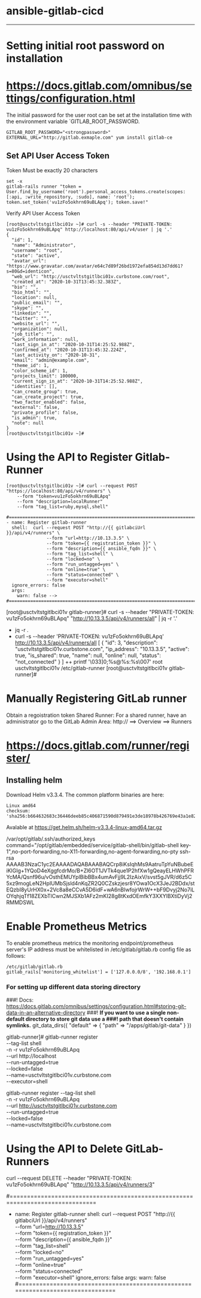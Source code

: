 # ansible-gitlab-cicd
--------------------------------------

Setting initial root password on installation
===============================================

# https://docs.gitlab.com/omnibus/settings/configuration.html

The initial password for the user root can be set at the installation time with the environment variable `GITLAB_ROOT_PASSWORD.

```Example:
GITLAB_ROOT_PASSWORD="<strongpassword>"
EXTERNAL_URL="http://gitlab.exmaple.com" yum install gitlab-ce
```

Set API User Access Token
--------------------------------------------
Token Must be exactly 20 characters

```
set -x
gitlab-rails runner "token = User.find_by_username('root').personal_access_tokens.create(scopes: [:api, :write_repository, :sudo], name: 'root'); token.set_token('vu1zFo5okhrn69uBLApq'); token.save!"
```

Verify API User Access Token

```
[root@usctvltstgitlbci01v ~]# curl -s --header "PRIVATE-TOKEN: vu1zFo5okhrn69uBLApq" http://localhost:80/api/v4/user | jq '.'
{
  "id": 1,
  "name": "Administrator",
  "username": "root",
  "state": "active",
  "avatar_url": "https://www.gravatar.com/avatar/e64c7d89f26bd1972efa854d13d7dd61?s=80&d=identicon",
  "web_url": "http://usctvltstgitlbci01v.curbstone.com/root",
  "created_at": "2020-10-31T13:45:32.383Z",
  "bio": "",
  "bio_html": "",
  "location": null,
  "public_email": "",
  "skype": "",
  "linkedin": "",
  "twitter": "",
  "website_url": "",
  "organization": null,
  "job_title": "",
  "work_information": null,
  "last_sign_in_at": "2020-10-31T14:25:52.988Z",
  "confirmed_at": "2020-10-31T13:45:32.224Z",
  "last_activity_on": "2020-10-31",
  "email": "admin@example.com",
  "theme_id": 1,
  "color_scheme_id": 1,
  "projects_limit": 100000,
  "current_sign_in_at": "2020-10-31T14:25:52.988Z",
  "identities": [],
  "can_create_group": true,
  "can_create_project": true,
  "two_factor_enabled": false,
  "external": false,
  "private_profile": false,
  "is_admin": true,
  "note": null
}
[root@usctvltstgitlbci01v ~]#
```

Using the API to Register Gitlab-Runner
============================================

```
[root@usctvltstgitlbci01v ~]# curl --request POST "https://localhost:80/api/v4/runners" \
    --form "token=vu1zFo5okhrn69uBLApq"
    --form "description=localRunner"
    --form "tag_list=ruby,mysql,shell"
```

```
#===============================================================================
- name: Register gitlab-runner
  shell:  curl --request POST "http://{{ gitlabciUrl }}/api/v4/runners" \
               --form "url=http://10.13.3.5" \
               --form "token={{ registration_token }}" \
               --form "description={{ ansible_fqdn }}" \
               --form "tag_list=shell" \
               --form "locked=no" \
               --form "run_untagged=yes" \
               --form "online=true" \
               --form "status=connected" \
               --form "executor=shell"
  ignore_errors: false
  args:
    warn: false -->
#===============================================================================
```

[root@usctvltstgitlbci01v gitlab-runner]# curl -s --header "PRIVATE-TOKEN: vu1zFo5okhrn69uBLApq" "http://10.13.3.5/api/v4/runners/all" | jq -r '.'
+ jq -r .
+ curl -s --header 'PRIVATE-TOKEN: vu1zFo5okhrn69uBLApq' http://10.13.3.5/api/v4/runners/all
[
  {
    "id": 3,
    "description": "usctvltstgitlbci01v.curbstone.com",
    "ip_address": "10.13.3.5",
    "active": true,
    "is_shared": true,
    "name": null,
    "online": null,
    "status": "not_connected"
  }
]
++ printf '\033]0;%s@%s:%s\007' root usctvltstgitlbci01v /etc/gitlab-runner
[root@usctvltstgitlbci01v gitlab-runner]#


Manually Registering GitLab runner
==============================
Obtain a regoistration token
Shared Runner:
For a shared runner, have an administrator go to the GitLab Admin Area:
http://<gitlab-url>
==> Overview
  ==> Runners

# https://docs.gitlab.com/runner/register/


Installing helm
--------------------

Download Helm v3.3.4. The common platform binaries are here:

    Linux amd64
    checksum: 'sha256:b664632683c36446deeb85c406871590d879491e3de18978b426769e43a1e82c'

   Avalable at https://get.helm.sh/helm-v3.3.4-linux-amd64.tar.gz


/var/opt/gitlab/.ssh/authorized_keys
command="/opt/gitlab/embedded/service/gitlab-shell/bin/gitlab-shell key-1",no-port-forwarding,no-X11-forwarding,no-agent-forwarding,no-pty ssh-rsa AAAAB3NzaC1yc2EAAAADAQABAAABAQCrp8iKsIqhMs9AatruTpYuNBubeEiKlGIg+1YQoD4eXggfcdrMo/B+Zl6OT1JVTk4que1P2hfXw1gQeayELHWhPFRYcMA/Qsnf96u/vOsthEMUYplBibBBx4umAvFjj9L2IzAixV/svst5gJVR/d6z5C5xz9mogLeN2HpIUMbSjsld4nKqZR2Q0CZskzjesr8YOwa1OcX3JeJ2BDdx/stEQzbI8yUrHX0x+2Vc8a8eCCvA5D6idF+wA6nBIwfojrWrW++bF9Dvyj2No7iLOYqhjqTf18ZEXbTlCwn2MJSXb1AFz2mKI28g8tKxdOEmfkY3XXYlBXtiDyVj2RMMDSWL


Enable Prometheus Metrics
=========================

To enable prometheus metrics the monitoring endpoint/prometheus server's IP address must be whitelisted in /etc/gitlab/gitlab.rb config file as follows:
```
/etc/gitlab/gitlab.rb
gitlab_rails['monitoring_whitelist'] = ['127.0.0.0/8', '192.168.0.1']

```

### For setting up different data storing directory
###! Docs: https://docs.gitlab.com/omnibus/settings/configuration.html#storing-git-data-in-an-alternative-directory
###! **If you want to use a single non-default directory to store git data use a
###!   path that doesn't contain symlinks.**
 git_data_dirs({
   "default" => {
     "path" => "/apps/gitlab/git-data"
    }
 })

gitlab-runner]# gitlab-runner register \
      --tag-list shell  \
      -n -r vu1zFo5okhrn69uBLApq  \
      --url http://localhost  \
      --run-untagged=true  \
      --locked=false  \
      --name=usctvltstgitlbci01v.curbstone.com \
      --executor=shell

gitlab-runner register --tag-list shell \
      -n -r vu1zFo5okhrn69uBLApq \
      --url http://usctvltstgitlbci01v.curbstone.com \
      --run-untagged=true \
      --locked=false \
      --name=usctvltstgitlbci01v.curbstone.com

Using the API to Delete GitLab-Runners
========================================

curl --request DELETE --header "PRIVATE-TOKEN: vu1zFo5okhrn69uBLApq" "http://10.13.3.5/api/v4/runners/3"

#===============================================================================
- name: Register gitlab-runner
  shell:  curl --request POST "http://{{ gitlabciUrl }}/api/v4/runners" \
               --form "url=http://10.13.3.5" \
               --form "token={{ registration_token }}" \
               --form "description={{ ansible_fqdn }}" \
               --form "tag_list=shell" \
               --form "locked=no" \
               --form "run_untagged=yes" \
               --form "online=true" \
               --form "status=connected" \
               --form "executor=shell"
  ignore_errors: false
  args:
    warn: false
#===============================================================================
